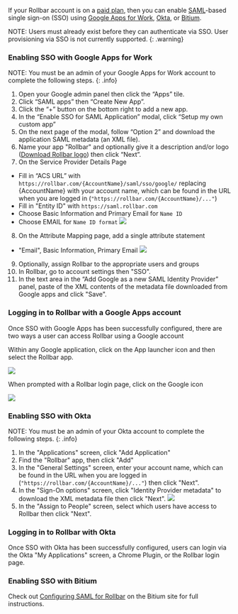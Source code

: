If your Rollbar account is on a [paid plan](https://rollbar.com/pricing/), then you can enable
[SAML](https://en.wikipedia.org/wiki/Security_Assertion_Markup_Language)-based single sign-on (SSO)
using [Google Apps for Work](https://apps.google.com/), [Okta](https://www.okta.com/), or [Bitium](https://support.bitium.com/administration/saml-rollbar/).

NOTE: Users must already exist before they can authenticate via SSO. User provisioning via SSO is not currently supported.
{: .warning}

### Enabling SSO with Google Apps for Work

NOTE:  You must be an admin of your Google Apps for Work account to complete the following steps.
{: .info}

1. Open your Google admin panel then click the “Apps” tile.
2. Click “SAML apps” then “Create New App”.
3. Click the “+” button on the bottom right to add a new app.
4. In the “Enable SSO for SAML Application” modal, click “Setup my own custom app”
5. On the next page of the modal, follow “Option 2” and download the application SAML metadata (an XML file).
6. Name your app "Rollbar" and optionally give it a description and/or logo
   ([Download Rollbar logo](https://d26gfdfi90p7cf.cloudfront.net/rollbar-logo.153796.o.png)) then click “Next”.
7. On the Service Provider Details Page
  * Fill in “ACS URL” with `https://rollbar.com/{AccountName}/saml/sso/google/` replacing
    {AccountName} with your account name, which can be found in the URL when you are logged in
    (`"https://rollbar.com/{AccountName}/..."`)
  * Fill in "Entity ID" with `https://saml.rollbar.com`
  * Choose Basic Information and Primary Email for `Name ID`
  * Choose EMAIL for `Name ID format`
    ![](https://d26gfdfi90p7cf.cloudfront.net/gapps_service_provider_details.153812.l.png)
8. On the Attribute Mapping page, add a single attribute statement
  * "Email", Basic Information, Primary Email
    ![](https://d26gfdfi90p7cf.cloudfront.net/gapps_attribute_mapping.153798.l.png)
9. Optionally, assign Rollbar to the appropriate users and groups
10. In Rollbar, go to account settings then "SSO".
11. In the text area in the “Add Google as a new SAML Identity Provider” panel, paste of the
    XML contents of the metadata file downloaded from Google apps and click "Save".

### Logging in to Rollbar with a Google Apps account

Once SSO with Google Apps has been successfully configured, there are two ways a user can access
Rollbar using a Google account

Within any Google application, click on the App launcher icon and then select the Rollbar app.

![](https://d26gfdfi90p7cf.cloudfront.net/screen_shot_2016-07-08_at_50539_pm_480.153799.l.png)

When prompted with a Rollbar login page, click on the Google icon

![](https://d26gfdfi90p7cf.cloudfront.net/Screen-Shot-2016-07-14-at-34355-PM.153813.o.png)

### Enabling SSO with Okta

NOTE: You must be an admin of your Okta account to complete the following steps.
{: .info}

1. In the "Applications" screen, click "Add Application"
2. Find the "Rollbar" app, then click "Add"
3. In the "General Settings" screen, enter your account name, which can be found in the URL when you
   are logged in (`"https://rollbar.com/{AccountName}/..."`) then click "Next".
4. In the "Sign-On options" screen, click "Identity Provider metadata" to download the XML metadata
   file then click "Next".
   ![](https://d26gfdfi90p7cf.cloudfront.net/otka_identity_provider_metadata.153800.o.png)
5. In the "Assign to People" screen, select which users have access to Rollbar then click "Next".


### Logging in to Rollbar with Okta

Once SSO with Okta has been successfully configured, users can login via the Okta "My Applications"
screen, a Chrome Plugin, or the Rollbar login page.

### Enabling SSO with Bitium

Check out [Configuring SAML for Rollbar](https://support.bitium.com/administration/saml-rollbar/) on the Bitium site for full instructions.
